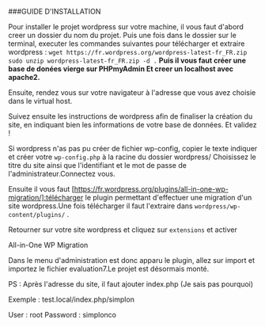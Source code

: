 ###GUIDE D'INSTALLATION

Pour installer le projet wordpress sur votre machine, il vous faut d'abord creer un dossier du nom du projet. Puis une fois dans le dossier sur le terminal, executer les commandes suivantes pour télécharger et extraire wordpress :
`wget https://fr.wordpress.org/wordpress-latest-fr_FR.zip`
`sudo unzip wordpress-latest-fr_FR.zip -d .`
**Puis il vous faut créer une base de donées vierge sur PHPmyAdmin Et creer un localhost avec apache2.**

Ensuite, rendez vous sur votre navigateur à l'adresse que vous avez choisie dans le virtual host.

Suivez ensuite les instructions de wordpress afin de finaliser la création du site, en indiquant bien les informations de votre base de données. Et validez !

Si wordpress n'as pas pu créer de fichier wp-config, copier le texte indiquer et créer votre `wp-config.php` à la racine du dossier wordpress/ Choisissez le titre du site ainsi que l'identifiant et le mot de passe de l'administrateur.Connectez vous.

Ensuite il vous faut  [https://fr.wordpress.org/plugins/all-in-one-wp-migration/]:télécharger le plugin permettant d'effectuer une migration d'un site wordpress.Une fois télécharger il faut l'extraire dans `wordpress/wp-content/plugins/` .

Retourner sur votre site wordpress et cliquez sur `extensions` et activer
<dt>All-in-One WP Migration</dt>

Dans le menu d'administration est donc apparu le plugin, allez sur import et importez le fichier evaluation7.Le projet est désormais monté.

PS : Après l'adresse du site, il faut ajouter index.php (Je sais pas pourquoi)

Exemple : test.local/index.php/simplon

User : root
Password : simplonco